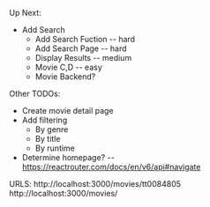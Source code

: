 Up Next: 
- Add Search
    - Add Search Fuction -- hard
    - Add Search Page -- hard
    - Display Results -- medium 
    - Movie C,D  -- easy
    - Movie Backend?

Other TODOs:
- Create movie detail page
- Add filtering
    - By genre
    - By title
    - By runtime 
- Determine homepage? -- https://reactrouter.com/docs/en/v6/api#navigate


URLS: 
    http://localhost:3000/movies/tt0084805
    http://localhost:3000/movies/